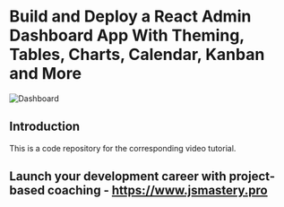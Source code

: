 # Build and Deploy a React Admin Dashboard App With Theming, Tables, Charts, Calendar, Kanban and More
![Dashboard](https://i.ibb.co/W6g39w3/image.png)

## Introduction
This is a code repository for the corresponding video tutorial.

## Launch your development career with project-based coaching - https://www.jsmastery.pro
